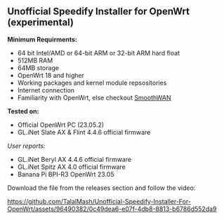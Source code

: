 ## Unofficial Speedify Installer for OpenWrt (experimental)
**Minimum Requirments:**

- 64 bit Intel/AMD or 64-bit ARM or 32-bit ARM hard float
- 512MB RAM
- 64MB storage
- OpenWrt 18 and higher
- Working packages and kernel module repsositories
- Internet connection
- Familiarity with OpenWrt, else checkout [SmoothWAN](https://smoothwan.com)

**Tested on:**

- Official OpenWrt PC (23.05.2)
- GL.iNet Slate AX & Flint 4.4.6 official firmware
  
*User reports:*
- GL.iNet Beryl AX 4.4.6 official firmware 
- GL.iNet Spitz AX 4.0 official firmware 
- Banana Pi BPI-R3 OpenWrt 23.05 


Download the file from the releases section and follow the video:


https://github.com/TalalMash/Unofficial-Speedify-Installer-For-OpenWrt/assets/96490382/0c49dea6-e07f-4db8-8813-b6786d552da9

